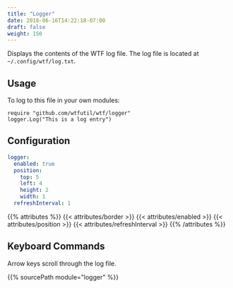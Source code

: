 ```yaml
---
title: "Logger"
date: 2018-06-16T14:22:18-07:00
draft: false
weight: 150
---
```


Displays the contents of the WTF log file. The log file is located at `~/.config/wtf/log.txt`.

## Usage

To log to this file in your own modules:

```golang
require "github.com/wtfutil/wtf/logger"
logger.Log("This is a log entry")
```

## Configuration

```yaml
logger:
  enabled: true
  position:
    top: 5
    left: 4
    height: 2
    width: 1
  refreshInterval: 1
```
{{% attributes %}}
  {{< attributes/border >}}
  {{< attributes/enabled >}}
  {{< attributes/position >}}
  {{< attributes/refreshInterval >}}
{{% /attributes %}}

## Keyboard Commands

Arrow keys scroll through the log file.

{{% sourcePath module="logger" %}}